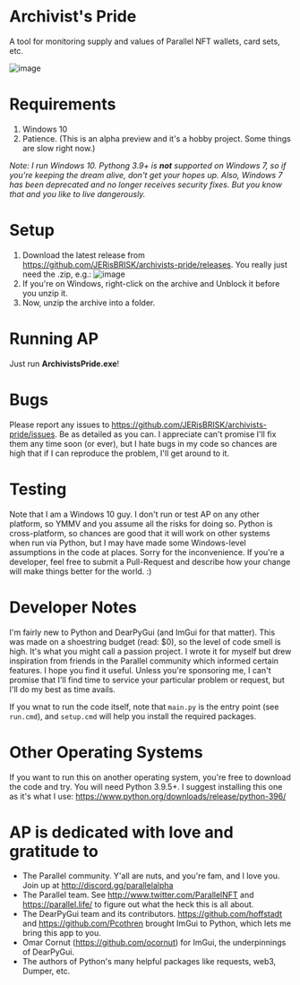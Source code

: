 # Archivist's Pride
A tool for monitoring supply and values of Parallel NFT wallets, card sets, etc.

![image](https://user-images.githubusercontent.com/14815901/131173186-1f173bee-44a9-493b-91de-4073901ca496.png)

# Requirements
1. Windows 10
2. Patience. (This is an alpha preview and it's a hobby project. Some things are slow right now.)

_Note: I run Windows 10. Pythong 3.9+ is **not** supported on Windows 7, so if you're keeping the dream alive, don't get your hopes up. Also, Windows 7 has been deprecated and no longer receives security fixes. But you know that and you like to live dangerously._

# Setup
1. Download the latest release from https://github.com/JERisBRISK/archivists-pride/releases. You really just need the .zip, e.g.:
   ![image](https://user-images.githubusercontent.com/14815901/131177928-2a6585ef-9cdc-4bc4-a45e-1b810232e9be.png)
3. If you're on Windows, right-click on the archive and Unblock it before you unzip it.
4. Now, unzip the archive into a folder.

# Running AP
Just run **ArchivistsPride.exe**!

# Bugs
Please report any issues to https://github.com/JERisBRISK/archivists-pride/issues. Be as detailed as you can. I appreciate can't promise I'll fix them any time soon (or ever), but I hate bugs in my code so chances are high that if I can reproduce the problem, I'll get around to it.

# Testing
Note that I am a Windows 10 guy. I don't run or test AP on any other platform, so YMMV and you assume all the risks for doing so.
Python is cross-platform, so chances are good that it will work on other systems when run via Python, but I may have made some Windows-level assumptions in the code at places. Sorry for the inconvenience. If you're a developer, feel free to submit a Pull-Request and describe how your change will make things better for the world. :)


# Developer Notes
I'm fairly new to Python and DearPyGui (and ImGui for that matter). This was made on a shoestring budget (read: $0), so the level of code smell is high. It's what you might call a passion project. I wrote it for myself but drew inspiration from friends in the Parallel community which informed certain features. I hope you find it useful. Unless you're sponsoring me, I can't promise that I'll find time to service your particular problem or request, but I'll do my best as time avails.

If you wnat to run the code itself, note that `main.py` is the entry point (see `run.cmd`), and `setup.cmd` will help you install the required packages.

# Other Operating Systems
If you want to run this on another operating system, you're free to download the code and try.
You will need Python 3.9.5+. I suggest installing this one as it's what I use:
https://www.python.org/downloads/release/python-396/

# AP is dedicated with love and gratitude to
- The Parallel community. Y'all are nuts, and you're fam, and I love you. Join up at http://discord.gg/parallelalpha
- The Parallel team. See http://www.twitter.com/ParallelNFT and https://parallel.life/ to figure out what the heck this is all about.
- The DearPyGui team and its contributors. https://github.com/hoffstadt and https://github.com/Pcothren brought ImGui to Python, which lets me bring this app to you.
- Omar Cornut (https://github.com/ocornut) for ImGui, the underpinnings of DearPyGui.
- The authors of Python's many helpful packages like requests, web3, Dumper, etc.
